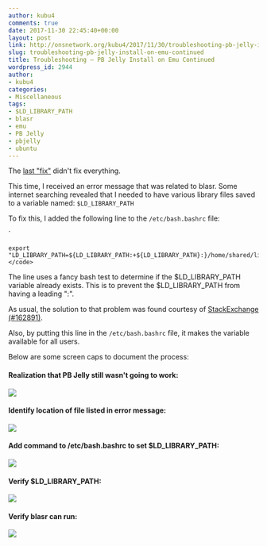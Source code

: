 ```yaml
---
author: kubu4
comments: true
date: 2017-11-30 22:45:40+00:00
layout: post
link: http://onsnetwork.org/kubu4/2017/11/30/troubleshooting-pb-jelly-install-on-emu-continued/
slug: troubleshooting-pb-jelly-install-on-emu-continued
title: Troubleshooting – PB Jelly Install on Emu Continued
wordpress_id: 2944
author:
- kubu4
categories:
- Miscellaneous
tags:
- $LD_LIBRARY_PATH
- blasr
- emu
- PB Jelly
- pbjelly
- ubuntu
---
```


The [last "fix"](http://onsnetwork.org/kubu4/2017/11/20/troubleshooting-pb-jelly-install-on-emu/) didn't fix everything.

This time, I received an error message that was related to blasr. Some internet searching revealed that I needed to have various library files saved to a variable named: `$LD_LIBRARY_PATH`

To fix this, I added the following line to the `/etc/bash.bashrc` file:

`
    
    export "LD_LIBRARY_PATH=${LD_LIBRARY_PATH:+${LD_LIBRARY_PATH}:}/home/shared/lib:"</code>



The line uses a fancy bash test to determine if the $LD_LIBRARY_PATH variable already exists. This is to prevent the $LD_LIBRARY_PATH from having a leading ":".

As usual, the solution to that problem was found courtesy of [StackExchange (#162891)](https://unix.stackexchange.com/questions/162891/append-to-path-like-variable-without-creating-leading-colon-if-unset).

Also, by putting this line in the `/etc/bash.bashrc` file, it makes the variable available for all users.

Below are some screen caps to document the process:



#### Realization that PB Jelly still wasn't going to work:



[![](http://owl.fish.washington.edu/Athaliana/20171130_blasr_no_library.png)](http://owl.fish.washington.edu/Athaliana/20171130_blasr_no_library.png)



#### Identify location of file listed in error message:



[![](http://owl.fish.washington.edu/Athaliana/20171130_blasr_lib_ls.png)](http://owl.fish.washington.edu/Athaliana/20171130_blasr_lib_ls.png)



#### Add command to /etc/bash.bashrc to set $LD_LIBRARY_PATH:



[![](http://owl.fish.washington.edu/Athaliana/20171130_blasr_bashrc_lib_path.png)](http://owl.fish.washington.edu/Athaliana/20171130_blasr_bashrc_lib_path.png)



#### Verify $LD_LIBRARY_PATH:



[![](http://owl.fish.washington.edu/Athaliana/20171130_LD_PATH_set.png)](http://owl.fish.washington.edu/Athaliana/20171130_LD_PATH_set.png)



#### Verify blasr can run:



[![](http://owl.fish.washington.edu/Athaliana/20171130_blasr_sucess.png)](http://owl.fish.washington.edu/Athaliana/20171130_blasr_sucess.png)

